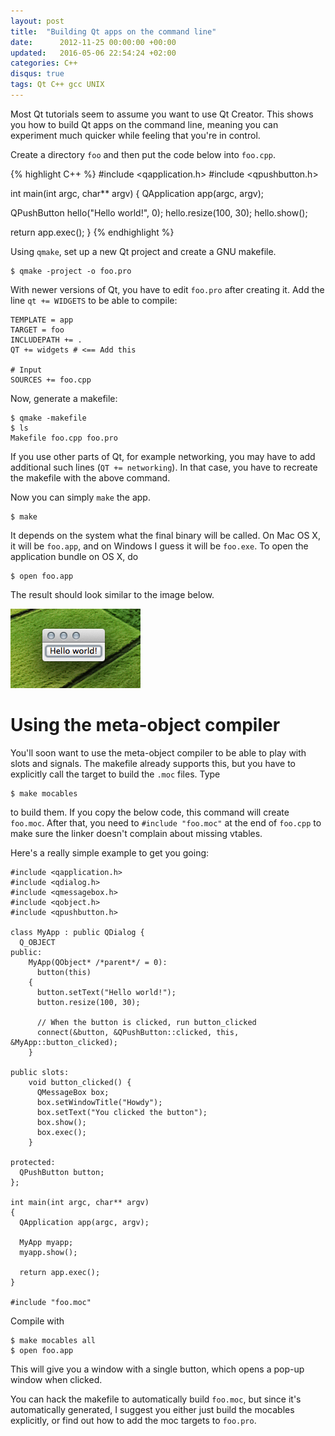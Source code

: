 ```yaml
---
layout: post
title:  "Building Qt apps on the command line"
date:      2012-11-25 00:00:00 +00:00
updated:   2016-05-06 22:54:24 +02:00
categories: C++
disqus: true
tags: Qt C++ gcc UNIX
---
```


Most Qt tutorials seem to assume you want to use Qt Creator.  This shows you
how to build Qt apps on the command line, meaning you can experiment much
quicker while feeling that you're in control.

Create a directory `foo` and then put the code below into `foo.cpp`.

{% highlight C++ %}
#include <qapplication.h>
#include <qpushbutton.h>

int main(int argc, char** argv)
{
  QApplication app(argc, argv);

  QPushButton hello("Hello world!", 0);
  hello.resize(100, 30);
  hello.show();

  return app.exec();
}
{% endhighlight %}

Using `qmake`, set up a new Qt project and create a GNU makefile.

    $ qmake -project -o foo.pro

With newer versions of Qt, you have to edit `foo.pro` after creating it. Add
the line `qt += WIDGETS` to be able to compile:

    TEMPLATE = app
    TARGET = foo
    INCLUDEPATH += .
    QT += widgets # <== Add this

    # Input
    SOURCES += foo.cpp

Now, generate a makefile:

    $ qmake -makefile
    $ ls
    Makefile foo.cpp foo.pro

If you use other parts of Qt, for example networking, you may have to add
additional such lines (`QT += networking`). In that case, you have to recreate
the makefile with the above command.

Now you can simply `make` the app.

    $ make

It depends on the system what the final binary will be called.  On Mac OS X, it
will be `foo.app`, and on Windows I guess it will be `foo.exe`. To open the
application bundle on OS X, do

    $ open foo.app

The result should look similar to the image below.

<img class="u-max-full-width"
     src="/gfx/post/qt-gcc.png"
     alt="A 'Hello, world!' desktop application made with Qt">

Using the meta-object compiler
==============================

You'll soon want to use the meta-object compiler to be able to play with slots
and signals. The makefile already supports this, but you have to explicitly
call the target to build the `.moc` files. Type

    $ make mocables

to build them. If you copy the below code, this command will create `foo.moc`.
After that, you need to `#include "foo.moc"` at the end of `foo.cpp` to make
sure the linker doesn't complain about missing vtables.

Here's a really simple example to get you going:

    #include <qapplication.h>
    #include <qdialog.h>
    #include <qmessagebox.h>
    #include <qobject.h>
    #include <qpushbutton.h>

    class MyApp : public QDialog {
      Q_OBJECT
    public:
        MyApp(QObject* /*parent*/ = 0):
          button(this)
        {
          button.setText("Hello world!");
          button.resize(100, 30);

          // When the button is clicked, run button_clicked
          connect(&button, &QPushButton::clicked, this, &MyApp::button_clicked);
        }

    public slots:
        void button_clicked() {
          QMessageBox box;
          box.setWindowTitle("Howdy");
          box.setText("You clicked the button");
          box.show();
          box.exec();
        }

    protected:
      QPushButton button;
    };

    int main(int argc, char** argv)
    {
      QApplication app(argc, argv);

      MyApp myapp;
      myapp.show();

      return app.exec();
    }

    #include "foo.moc"

Compile with

    $ make mocables all
    $ open foo.app

This will give you a window with a single button, which opens a pop-up window
when clicked.

You can hack the makefile to automatically build `foo.moc`, but since it's
automatically generated, I suggest you either just build the mocables
explicitly, or find out how to add the moc targets to `foo.pro`.
